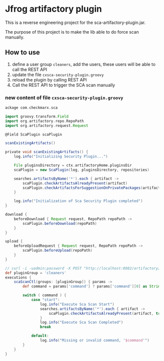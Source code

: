 # Jfrog artifactory plugin
This is a reverse engineering project for the sca-artifactory-plugin.jar.

The purpose of this project is to make the lib able to do force scan manually.

## How to use

1. define a user group `cleaners`, add the users, these users will be able to call the REST API
2. update the file `cxsca-security-plugin.groovy`
3. reload the plugin by calling REST API
4. Call the REST API to trigger the SCA scan manually

### new content of file `cxsca-security-plugin.groovy`

```groovy
ackage com.checkmarx.sca

import groovy.transform.Field
import org.artifactory.repo.RepoPath
import org.artifactory.request.Request

@Field ScaPlugin scaPlugin

scanExistingArtifacts()

private void scanExistingArtifacts() {
    log.info("Initializing Security Plugin...")

    File pluginsDirectory = ctx.artifactoryHome.pluginsDir
    scaPlugin = new ScaPlugin(log, pluginsDirectory, repositories)

    searches.artifactsByName('*').each { artifact ->
        scaPlugin.checkArtifactsAlreadyPresent(artifact)
        scaPlugin.checkArtifactsForSuggestionOnPrivatePackages(artifact)
    }

    log.info("Initialization of Sca Security Plugin completed")
}

download {
    beforeDownload { Request request, RepoPath repoPath ->
        scaPlugin.beforeDownload(repoPath)
    }
}

upload {
    beforeUploadRequest { Request request, RepoPath repoPath ->
        scaPlugin.beforeUpload(repoPath)
    }
}

// curl -i -uadmin:password -X POST "http://localhost:8082/artifactory/api/plugins/execute/scaScanCtl?params=command=start"
def pluginGroup = 'cleaners'
executions {
    scaScanCtl(groups: [pluginGroup]) { params ->
        def command = params['command'] ? params['command'][0] as String : ''

        switch ( command ) {
            case "start":
                log.info("Execute Sca Scan Start")
                searches.artifactsByName('*').each { artifact ->
                    scaPlugin.checkArtifactsAlreadyPresent(artifact, true)
                }
                log.info("Execute Sca Scan Completed")
                break

            default:
                log.info("Missing or invalid command, '$command'")
        }
    }
}

```
